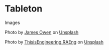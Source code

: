 # Tableton

Images

Photo by <a href="https://unsplash.com/@jhjowen?utm_source=unsplash&utm_medium=referral&utm_content=creditCopyText">James Owen</a> on <a href="https://unsplash.com/photos/MuIvHRJbjA8?utm_source=unsplash&utm_medium=referral&utm_content=creditCopyText">Unsplash</a>

Photo by <a href="https://unsplash.com/@thisisengineering?utm_source=unsplash&utm_medium=referral&utm_content=creditCopyText">ThisisEngineering RAEng</a> on <a href="https://unsplash.com/photos/qd-fV_SSwqw?utm_source=unsplash&utm_medium=referral&utm_content=creditCopyText">Unsplash</a>
